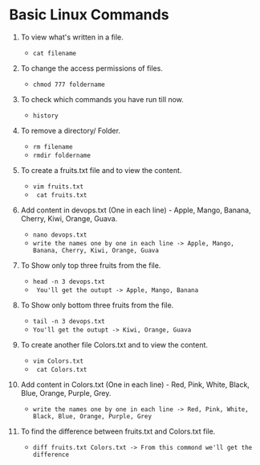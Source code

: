 
# Basic Linux Commands

1. To view what's written in a file.
    - ``` cat filename ``` 

2. To change the access permissions of files.
   
    - ``` chmod 777 foldername ``` 

3. To check which commands you have run till now.

   - ``` history ``` 

4. To remove a directory/ Folder.

    - ``` rm filename ```     
    -  ``` rmdir foldername ``` 

5. To create a fruits.txt file and to view the content.
    - ``` vim fruits.txt ``` 
    -  ```  cat fruits.txt ``` 

6. Add content in devops.txt (One in each line) - Apple, Mango, Banana, Cherry, Kiwi, Orange, Guava.
    - ```nano devops.txt```
    - ```write the names one by one in each line -> Apple, Mango, Banana, Cherry, Kiwi, Orange, Guava```

7. To Show only top three fruits from the file.
    - ```head -n 3 devops.txt```
    - ``` You'll get the outupt -> Apple, Mango, Banana```

8. To Show only bottom three fruits from the file.
    - ```tail -n 3 devops.txt```
    - ```You'll get the outupt -> Kiwi, Orange, Guava```

9. To create another file Colors.txt and to view the content.
    - ``` vim Colors.txt ``` 
    - ```  cat Colors.txt ```

10. Add content in Colors.txt (One in each line) - Red, Pink, White, Black, Blue, Orange, Purple, Grey.
    - ```write the names one by one in each line -> Red, Pink, White, Black, Blue, Orange, Purple, Grey ```

11. To find the difference between fruits.txt and Colors.txt file.
    - ```diff fruits.txt Colors.txt -> From this commond we'll get the difference```
